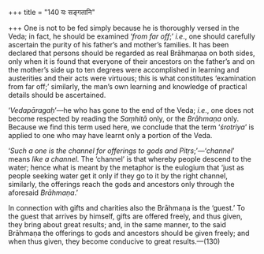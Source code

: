 +++
title = "140 यः सङ्गतानि"

+++
One is not to be fed simply because he is thoroughly versed in the Veda;
in fact, he should be examined ‘*from far off*;’ *i.e*., one should
carefully ascertain the purity of his father’s and mother’s families. It
has been declared that persons should be regarded as real Brāhmaṇaa on
both sides, only when it is found that everyone of their ancestors on
the father’s and on the mother’s side up to ten degrees were
accomplished in learning and austerities and their acts were virtuous;
this is what constitutes ‘examination from far off;’ similarly, the
man’s own learning and knowledge of practical details should be
ascertained.

‘*Vedapāragaḥ*’—he who has gone to the end of the Veda; *i.e*., one does
not become respected by reading the *Saṃhitā* only, or the *Brāhmaṇa*
only. Because we find this term used here, we conclude that the term
‘*śrotriya*’ is applied to one who may have learnt only a portion of the
Veda.

‘*Such a one is the channel for offerings to gods and
Pitṛs*;’—‘*channel*’ means *like a channel*. The ‘channel’ is that
whereby people descend to the water; hence what is meant by the metaphor
is the eulogium that ‘just as people seeking water get it only if they
go to it by the right channel, similarly, the offerings reach the gods
and ancestors only through the aforesaid *Brāhmaṇa*.’

In connection with gifts and charities also the Brāhmaṇa is the ‘guest.’
To the guest that arrives by himself, gifts are offered freely, and thus
given, they bring about great results; and, in the same manner, to the
said Brāhmaṇa the offerings to gods and ancestors should be given
freely; and when thus given, they become conducive to great
results.—(130)



